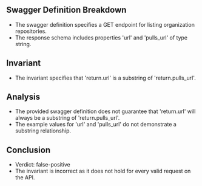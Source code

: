 ## Swagger Definition Breakdown
- The swagger definition specifies a GET endpoint for listing organization repositories.
- The response schema includes properties 'url' and 'pulls_url' of type string.

## Invariant
- The invariant specifies that 'return.url' is a substring of 'return.pulls_url'.

## Analysis
- The provided swagger definition does not guarantee that 'return.url' will always be a substring of 'return.pulls_url'.
- The example values for 'url' and 'pulls_url' do not demonstrate a substring relationship.

## Conclusion
- Verdict: false-positive
- The invariant is incorrect as it does not hold for every valid request on the API.
